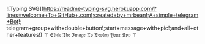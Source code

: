 ![Typing SVG](https://readme-typing-svg.herokuapp.com/?lines=welcome+To+GitHub+.com!;created+by+mrbean!;A+simple+telegram+Bot!; telegram+group+with+double+button!;start+message+with+pic!;and+all+other+features!)
 ⚚ ℭ𝔩𝔦𝔠𝔨 𝔗𝔥𝔢 ℑ𝔪𝔞𝔤𝔢 𝔗𝔬 𝔇𝔢𝔭𝔩𝔬𝔶 𝔜𝔬𝔲𝔯 𝔄𝔭𝔭 ⚚
